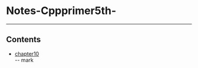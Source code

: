 # Notes-Cppprimer5th-  
---
## Contents  
- [chapter10](https://github.com/lao1ian/Notes-Cppprimer5th-/blob/master/Chapter%2010%20Generic%20Algorithms)  
    -- mark



